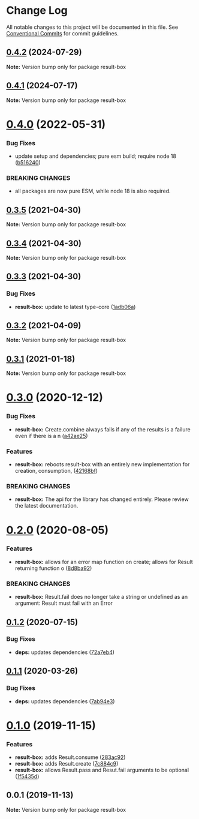 # Change Log

All notable changes to this project will be documented in this file.
See [Conventional Commits](https://conventionalcommits.org) for commit guidelines.

## [0.4.2](https://github.com/rafamel/utils/compare/result-box@0.4.1...result-box@0.4.2) (2024-07-29)

**Note:** Version bump only for package result-box

## [0.4.1](https://github.com/rafamel/utils/compare/result-box@0.4.0...result-box@0.4.1) (2024-07-17)

**Note:** Version bump only for package result-box

# [0.4.0](https://github.com/rafamel/utils/compare/result-box@0.3.5...result-box@0.4.0) (2022-05-31)

### Bug Fixes

* update setup and dependencies; pure esm build; require node 18 ([b516240](https://github.com/rafamel/utils/commit/b5162408aa497ab5129eae08b2a708259d5b32c1))

### BREAKING CHANGES

* all packages are now pure ESM, while node 18 is also required.

## [0.3.5](https://github.com/rafamel/utils/compare/result-box@0.3.4...result-box@0.3.5) (2021-04-30)

**Note:** Version bump only for package result-box

## [0.3.4](https://github.com/rafamel/utils/compare/result-box@0.3.3...result-box@0.3.4) (2021-04-30)

**Note:** Version bump only for package result-box

## [0.3.3](https://github.com/rafamel/utils/compare/result-box@0.3.2...result-box@0.3.3) (2021-04-30)

### Bug Fixes

* **result-box:** update to latest type-core ([1adb06a](https://github.com/rafamel/utils/commit/1adb06ac509df24983ae1a7878d4e889e34141c8))

## [0.3.2](https://github.com/rafamel/utils/compare/result-box@0.3.1...result-box@0.3.2) (2021-04-09)

**Note:** Version bump only for package result-box

## [0.3.1](https://github.com/rafamel/utils/compare/result-box@0.3.0...result-box@0.3.1) (2021-01-18)

**Note:** Version bump only for package result-box

# [0.3.0](https://github.com/rafamel/utils/compare/result-box@0.2.0...result-box@0.3.0) (2020-12-12)

### Bug Fixes

* **result-box:** Create.combine always fails if any of the results is a failure even if there is a n ([a42ae25](https://github.com/rafamel/utils/commit/a42ae25aa4c1ae994e236033a00a811105586454))

### Features

* **result-box:** reboots result-box with an entirely new implementation for creation, consumption, ([42168bf](https://github.com/rafamel/utils/commit/42168bfc75e038a9eb0a10a249154b3d4fd8dc0b))

### BREAKING CHANGES

* **result-box:** The api for the library has changed entirely. Please review the latest
documentation.

# [0.2.0](https://github.com/rafamel/utils/compare/result-box@0.1.2...result-box@0.2.0) (2020-08-05)

### Features

* **result-box:** allows for an error map function on create; allows for Result returning function o ([8d8ba92](https://github.com/rafamel/utils/commit/8d8ba92edd31325df299085d9e25321f8880e0cf))

### BREAKING CHANGES

* **result-box:** Result.fail does no longer take a string or undefined as an argument: Result must
fail with an Error

## [0.1.2](https://github.com/rafamel/utils/compare/result-box@0.1.1...result-box@0.1.2) (2020-07-15)

### Bug Fixes

* **deps:** updates dependencies ([72a7eb4](https://github.com/rafamel/utils/commit/72a7eb41a45d939b1c1904ba82447dd31677ff76))

## [0.1.1](https://github.com/rafamel/utils/compare/result-box@0.1.0...result-box@0.1.1) (2020-03-26)

### Bug Fixes

* **deps:** updates dependencies ([7ab94e3](https://github.com/rafamel/utils/commit/7ab94e3ee12c8dac58a4dcd0f7dca8a82742adbe))

# [0.1.0](https://github.com/rafamel/utils/compare/result-box@0.0.1...result-box@0.1.0) (2019-11-15)

### Features

* **result-box:** adds Result.consume ([283ac92](https://github.com/rafamel/utils/commit/283ac920c12508446ea6f397f7f4fc64ee3cf8a3))
* **result-box:** adds Result.create ([7c884c9](https://github.com/rafamel/utils/commit/7c884c961ba24300e3f2c1991aaf32617805e628))
* **result-box:** allows Result.pass and Resut.fail arguments to be optional ([1f5435d](https://github.com/rafamel/utils/commit/1f5435dc09f7d0a89a77e422049b71d96e3cfaf1))

## 0.0.1 (2019-11-13)

**Note:** Version bump only for package result-box
